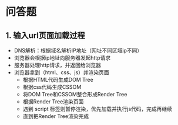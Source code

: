 # 问答题

## 1. 输入url页面加载过程
* DNS解析：根据域名解析IP地址（网址不同区域ip不同）
* 浏览器会根据ip地址向服务器发起http请求
* 服务器处理http请求，并返回给浏览器
* 浏览器拿到（html、css、js）并渲染页面
  * 根据HTML代码生成DOM Tree
  * 根据css代码生成CSSOM
  * 将DOM Tree和CSSOM整合形成Render Tree
  * 根据Render Tree渲染页面
  * 遇到 script 标签则暂停渲染，优先加载并执行js代码，完成再继续
  * 直到把Render Tree渲染完成
